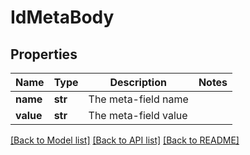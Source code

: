 # IdMetaBody

## Properties
Name | Type | Description | Notes
------------ | ------------- | ------------- | -------------
**name** | **str** | The meta-field name | 
**value** | **str** | The meta-field value | 

[[Back to Model list]](../README.md#documentation-for-models) [[Back to API list]](../README.md#documentation-for-api-endpoints) [[Back to README]](../README.md)

